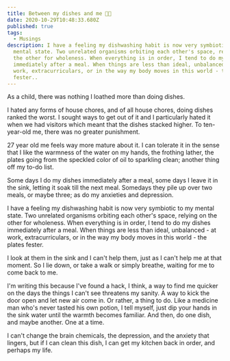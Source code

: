 ```yaml
---
title: Between my dishes and me 🥣🧼
date: 2020-10-29T10:48:33.680Z
published: true
tags:
  - Musings
description: I have a feeling my dishwashing habit is now very symbiotic to my
  mental state. Two unrelated organisms orbiting each other's space, relying on
  the other for wholeness. When everything is in order, I tend to do my dishes
  immediately after a meal. When things are less than ideal, unbalanced - at
  work, extracurriculars, or in the way my body moves in this world - the plates
  fester..
---
```

As a child, there was nothing I loathed more than doing dishes. 

I hated any forms of house chores, and of all house chores, doing dishes ranked the worst. I sought ways to get out of it and I particularly hated it when we had visitors which meant that the dishes stacked higher. To ten-year-old me, there was no greater punishment.

27 year old me feels way more mature about it. I can tolerate it in the sense that I like the warmness of the water on my hands, the frothing lather, the plates going from the speckled color of oil to sparkling clean; another thing off my to-do list.

Some days I do my dishes immediately after a meal, some days I leave it in the sink, letting it soak till the next meal. Somedays they pile up over two meals, or maybe three; as do my anxieties and depression.

I have a feeling my dishwashing habit is now very symbiotic to my mental state. Two unrelated organisms orbiting each other's space, relying on the other for wholeness. When everything is in order, I tend to do my dishes immediately after a meal. When things are less than ideal, unbalanced - at work, extracurriculars, or in the way my body moves in this world - the plates fester.

I look at them in the sink and I can't help them, just as I can't help me at that moment. So I lie down, or take a walk or simply breathe, waiting for me to come back to me. 

I'm writing this because I've found a hack, I think, a way to find me quicker on the days the things I can't see threatens my sanity. A way to kick the door open and let new air come in. Or rather, a thing to do. Like a medicine man who's never tasted his own potion, I tell myself, just dip your hands in the sink water until the warmth becomes familiar. And then, do one dish, and maybe another. One at a time.

I can't change the brain chemicals, the depression, and the anxiety that lingers, but if I can clean this dish, I can get my kitchen back in order, and perhaps my life.
